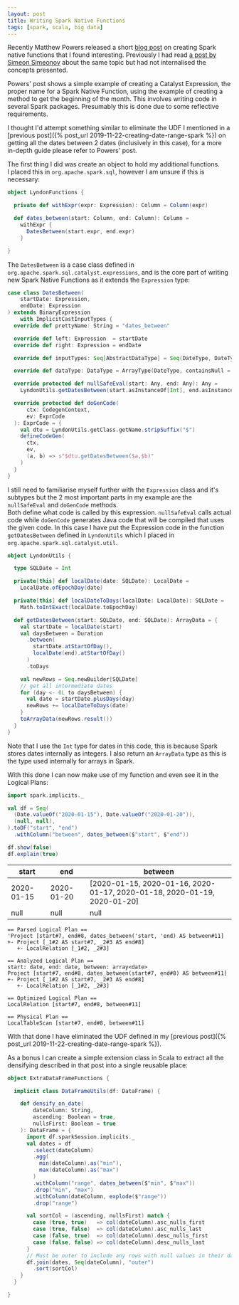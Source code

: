 ```yaml
---
layout: post
title: Writing Spark Native Functions
tags: [spark, scala, big data]
---
```


Recently Matthew Powers released a short
[blog post](https://neapowers.com/apache-spark/native-functions-catalyst-expressions/)
on creating Spark native functions that I found interesting.
Previously I had read 
[a post by Simeon Simeonov](https://neapowers.com/apache-spark/native-functions-catalyst-expressions/)
about the same topic but had not internalised the concepts presented.

Powers' post shows a simple example of creating a Catalyst Expression, the
proper name for a Spark Native Function, using the example of creating a method
to get the beginning of the month. This involves writing code in several Spark
packages. Presumably this is done due to some reflective requirements.

I thought I'd attempt something similar to eliminate the UDF I mentioned in a
[previous post]({% post_url 2019-11-22-creating-date-range-spark %})
on getting all the dates between 2 dates (inclusively in this
case), for a more in-depth guide please refer to Powers' post.

The first thing I did was create an object to hold my additional functions.  
I placed this in `org.apache.spark.sql`, however I am unsure if this is
necessary:

```scala
object LyndonFunctions {

  private def withExpr(expr: Expression): Column = Column(expr)

  def dates_between(start: Column, end: Column): Column =
    withExpr {
      DatesBetween(start.expr, end.expr)
    }

}
```

The `DatesBetween` is a case class defined in
`org.apache.spark.sql.catalyst.expressions`, and is the core part of writing new
Spark Native Functions as it extends the `Expression` type:

```scala
case class DatesBetween(
    startDate: Expression,
    endDate: Expression
) extends BinaryExpression
    with ImplicitCastInputTypes {
  override def prettyName: String = "dates_between"

  override def left: Expression  = startDate
  override def right: Expression = endDate

  override def inputTypes: Seq[AbstractDataType] = Seq(DateType, DateType)

  override def dataType: DataType = ArrayType(DateType, containsNull = false)

  override protected def nullSafeEval(start: Any, end: Any): Any =
    LyndonUtils.getDatesBetween(start.asInstanceOf[Int], end.asInstanceOf[Int])

  override protected def doGenCode(
      ctx: CodegenContext,
      ev: ExprCode
  ): ExprCode = {
    val dtu = LyndonUtils.getClass.getName.stripSuffix("$")
    defineCodeGen(
      ctx,
      ev,
      (a, b) => s"$dtu.getDatesBetween($a,$b)"
    )
  }
}
```

I still need to familiarise myself further with the `Expression` class and it's
subtypes but the 2 most important parts in my example are the `nullSafeEval` and
`doGenCode` methods.  
Both define what code is called by this expression. `nullSafeEval` calls actual
code while `doGenCode` generates Java code that will be compiled that uses the
given code. In this case I have put the Expression code in the function
`getDatesBetween` defined in `LyndonUtils` which I placed in
`org.apache.spark.sql.catalyst.util`.

```scala
object LyndonUtils {

  type SQLDate = Int

  private[this] def localDate(date: SQLDate): LocalDate =
    LocalDate.ofEpochDay(date)

  private[this] def localDateToDays(localDate: LocalDate): SQLDate =
    Math.toIntExact(localDate.toEpochDay)

  def getDatesBetween(start: SQLDate, end: SQLDate): ArrayData = {
    val startDate = localDate(start)
    val daysBetween = Duration
      .between(
        startDate.atStartOfDay(),
        localDate(end).atStartOfDay()
      )
      .toDays

    val newRows = Seq.newBuilder[SQLDate]
    // get all intermediate dates
    for (day <- 0L to daysBetween) {
      val date = startDate.plusDays(day)
      newRows += localDateToDays(date)
    }
    toArrayData(newRows.result())
  }
}

```

Note that I use the `Int` type for dates in this code, this is because Spark
stores dates internally as integers. I also return an `ArrayData` type as this
is the type used internally for arrays in Spark.

With this done I can now make use of my function and even see it in the Logical
Plans:

```scala
import spark.implicits._

val df = Seq(
  (Date.valueOf("2020-01-15"), Date.valueOf("2020-01-20")),
  (null, null),
).toDF("start", "end")
  .withColumn("between", dates_between($"start", $"end"))

df.show(false)
df.explain(true)
```

| start      | end        | between                                                                  |
| ---------- | ---------- | ------------------------------------------------------------------------ |
| 2020-01-15 | 2020-01-20 | [2020-01-15, 2020-01-16, 2020-01-17, 2020-01-18, 2020-01-19, 2020-01-20] |
| null       | null       | null                                                                     |

```text
== Parsed Logical Plan ==
'Project [start#7, end#8, dates_between('start, 'end) AS between#11]
+- Project [_1#2 AS start#7, _2#3 AS end#8]
   +- LocalRelation [_1#2, _2#3]

== Analyzed Logical Plan ==
start: date, end: date, between: array<date>
Project [start#7, end#8, dates_between(start#7, end#8) AS between#11]
+- Project [_1#2 AS start#7, _2#3 AS end#8]
   +- LocalRelation [_1#2, _2#3]

== Optimized Logical Plan ==
LocalRelation [start#7, end#8, between#11]

== Physical Plan ==
LocalTableScan [start#7, end#8, between#11]
```

With that done I have eliminated the UDF defined in my 
[previous post]({% post_url 2019-11-22-creating-date-range-spark %}).

As a bonus I can create a simple extension class in Scala to extract all the
densifying described in that post into a single reusable place:

```scala
object ExtraDataFrameFunctions {

  implicit class DataFrameUtils(df: DataFrame) {

    def densify_on_date(
        dateColumn: String,
        ascending: Boolean = true,
        nullsFirst: Boolean = true
    ): DataFrame = {
      import df.sparkSession.implicits._
      val dates = df
        .select(dateColumn)
        .agg(
          min(dateColumn).as("min"),
          max(dateColumn).as("max")
        )
        .withColumn("range", dates_between($"min", $"max"))
        .drop("min", "max")
        .withColumn(dateColumn, explode($"range"))
        .drop("range")

      val sortCol = (ascending, nullsFirst) match {
        case (true, true)   => col(dateColumn).asc_nulls_first
        case (true, false)  => col(dateColumn).asc_nulls_last
        case (false, true)  => col(dateColumn).desc_nulls_first
        case (false, false) => col(dateColumn).desc_nulls_last
      }
      // Must be outer to include any rows with null values in their date column
      df.join(dates, Seq(dateColumn), "outer")
        .sort(sortCol)
    }
  }

}
```
